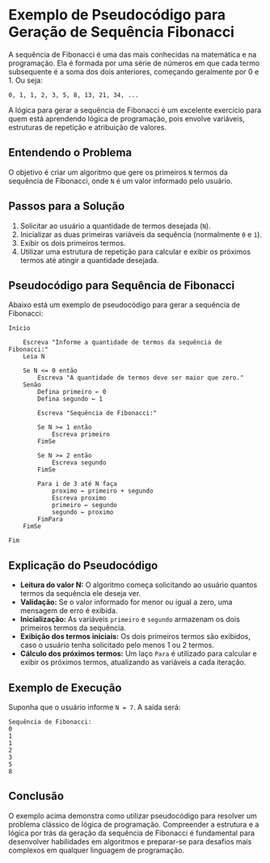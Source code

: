 # Exemplo de Pseudocódigo para Geração de Sequência Fibonacci

A sequência de Fibonacci é uma das mais conhecidas na matemática e na programação. Ela é formada por uma série de números em que cada termo subsequente é a soma dos dois anteriores, começando geralmente por 0 e 1. Ou seja:

```
0, 1, 1, 2, 3, 5, 8, 13, 21, 34, ...
```

A lógica para gerar a sequência de Fibonacci é um excelente exercício para quem está aprendendo lógica de programação, pois envolve variáveis, estruturas de repetição e atribuição de valores.

## Entendendo o Problema

O objetivo é criar um algoritmo que gere os primeiros `N` termos da sequência de Fibonacci, onde `N` é um valor informado pelo usuário.

## Passos para a Solução

1. Solicitar ao usuário a quantidade de termos desejada (`N`).
2. Inicializar as duas primeiras variáveis da sequência (normalmente `0` e `1`).
3. Exibir os dois primeiros termos.
4. Utilizar uma estrutura de repetição para calcular e exibir os próximos termos até atingir a quantidade desejada.

## Pseudocódigo para Sequência de Fibonacci

Abaixo está um exemplo de pseudocódigo para gerar a sequência de Fibonacci:

```plaintext
Início

    Escreva "Informe a quantidade de termos da sequência de Fibonacci:"
    Leia N

    Se N <= 0 então
        Escreva "A quantidade de termos deve ser maior que zero."
    Senão
        Defina primeiro ← 0
        Defina segundo ← 1

        Escreva "Sequência de Fibonacci:"

        Se N >= 1 então
            Escreva primeiro
        FimSe

        Se N >= 2 então
            Escreva segundo
        FimSe

        Para i de 3 até N faça
            proximo ← primeiro + segundo
            Escreva proximo
            primeiro ← segundo
            segundo ← proximo
        FimPara
    FimSe

Fim
```

## Explicação do Pseudocódigo

- **Leitura do valor N:** O algoritmo começa solicitando ao usuário quantos termos da sequência ele deseja ver.
- **Validação:** Se o valor informado for menor ou igual a zero, uma mensagem de erro é exibida.
- **Inicialização:** As variáveis `primeiro` e `segundo` armazenam os dois primeiros termos da sequência.
- **Exibição dos termos iniciais:** Os dois primeiros termos são exibidos, caso o usuário tenha solicitado pelo menos 1 ou 2 termos.
- **Cálculo dos próximos termos:** Um laço `Para` é utilizado para calcular e exibir os próximos termos, atualizando as variáveis a cada iteração.

## Exemplo de Execução

Suponha que o usuário informe `N = 7`. A saída será:

```
Sequência de Fibonacci:
0
1
1
2
3
5
8
```

## Conclusão

O exemplo acima demonstra como utilizar pseudocódigo para resolver um problema clássico de lógica de programação. Compreender a estrutura e a lógica por trás da geração da sequência de Fibonacci é fundamental para desenvolver habilidades em algoritmos e preparar-se para desafios mais complexos em qualquer linguagem de programação.